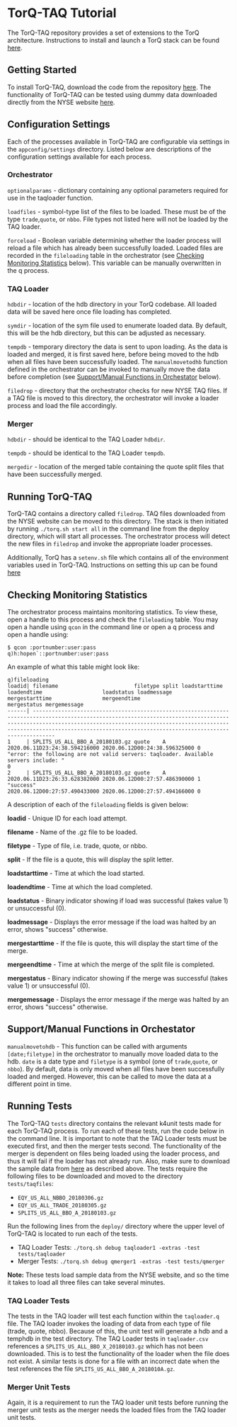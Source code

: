 <a name="TorQ-TAQ Tutorial"></a>

# TorQ-TAQ Tutorial

The TorQ-TAQ repository provides a set of extensions to the TorQ architecture. Instructions to install and launch a TorQ stack can be found [here](https://github.com/AquaQAnalytics/TorQ).

## Getting Started
To install TorQ-TAQ, download the code from the repository [here](https://github.com/AquaQAnalytics/TorQ-TAQ). The functionality of TorQ-TAQ can be tested using dummy data downloaded directly from the NYSE website [here](ftp://ftp.nyxdata.com/Historical%20Data%20Samples/Daily%20TAQ%20Sample%202018/).

## Configuration Settings
Each of the processes available in TorQ-TAQ are configurable via settings in the `appconfig/settings` directory. Listed below are descriptions of the configuration settings available for each process.

### Orchestrator

`optionalparams` - dictionary containing any optional parameters required for use in the taqloader function.

`loadfiles` - symbol-type list of the files to be loaded. These must be of the type `trade`,`quote`, or `nbbo`.  File types not listed here will not be loaded by the TAQ loader.

`forceload` - Boolean variable determining whether the loader process will reload a file which has already been successfully loaded. Loaded files are recorded in the `fileloading` table in 
the orchestrator (see [Checking Monitoring Statistics](#Checking-Monitoring-Statistics) below). This variable can be manually overwritten in the q process.

### TAQ Loader

`hdbdir` - location of the hdb directory in your TorQ codebase. All loaded data will be saved here once file loading has completed.

`symdir` - location of the sym file used to enumerate loaded data. By default, this will be the hdb directory, but this can be adjusted as necessary.

`tempdb` - temporary directory the data is sent to upon loading. As the data is loaded and merged, it is first saved here, before being moved to the hdb when all files have been successfully loaded. The `manualmovetodhb` function defined in the orchestrator can be invoked to manually move the data before completion (see [Support/Manual Functions in Orchestator](#Support/Manual-Functions-in-Orchestator) below).

`filedrop` - directory that the orchestrator checks for new NYSE TAQ files. If a TAQ file is moved to this directory, the orchestrator will invoke a loader process and load the file accordingly.

### Merger

`hdbdir` - should be identical to the TAQ Loader `hdbdir`.

`tempdb` - should be identical to the TAQ Loader `tempdb`.

`mergedir` - location of the merged table containing the quote split files that have been successfully merged.

## Running TorQ-TAQ
TorQ-TAQ contains a directory called `filedrop`. TAQ files downloaded from the NYSE website can be moved to this directory. The stack is then initiated by running `./torq.sh start all` in the command line from the deploy directory, which will start all processes. The orchestrator process will detect the new files in `filedrop` and invoke the appropriate loader processes.

Additionally, TorQ has a `setenv.sh` file which contains all of the environment variables used in TorQ-TAQ.  Instructions on setting this up can be found [here](https://aquaqanalytics.github.io/TorQ/gettingstarted/)

## Checking Monitoring Statistics
The orchestrator process maintains monitoring statistics. To view these, open a handle to this process and check the `fileloading` table.  You may open a handle using `qcon` in the command line or open a q process and open a handle using:

```
$ qcon :portnumber:user:pass
q)h:hopen`::portnumber:user:pass
```

An example of what this table might look like:

```
q)fileloading
loadid| filename                        filetype split loadstarttime                 loadendtime                   loadstatus loadmessage                                                                          mergestarttime                mergeendtime                  mergestatus mergemessage
------| -----------------------------------------------------------------------------------------------------------------------------------------------------------------------------------------------------------------------------------------------------------------------------------------------
1     | SPLITS_US_ALL_BBO_A_20180103.gz quote    A     2020.06.11D23:24:38.594216000 2020.06.12D00:24:38.596325000 0          "error: the following are not valid servers: taqloader. Available servers include: "                                                             0
2     | SPLITS_US_ALL_BBO_A_20180103.gz quote    A     2020.06.11D23:26:33.628382000 2020.06.12D00:27:57.486390000 1          "success"                                                                            2020.06.12D00:27:57.490433000 2020.06.12D00:27:57.494166000 0
```

A description of each of the `fileloading` fields is given below:

**loadid** - Unique ID for each load attempt.

**filename** - Name of the .gz file to be loaded.

**filetype** - Type of file, i.e. trade, quote, or nbbo.

**split** - If the file is a quote, this will display the split letter.

**loadstarttime** - Time at which the load started.

**loadendtime** - Time at which the load completed.

**loadstatus** - Binary indicator showing if load was successful (takes value 1) or unsuccessful (0). 

**loadmessage** - Displays the error message if the load was halted by an error, shows "success" otherwise.

**mergestarttime** - If the file is quote, this will display the start time of the merge.

**mergeendtime** - Time at which the merge of the split file is completed.

**mergestatus** - Binary indicator showing if the merge was successful (takes value 1) or
 unsuccessful (0).

**mergemessage** - Displays the error message if the merge was halted by an error, shows "success" otherwise.

## Support/Manual Functions in Orchestator

`manualmovetohdb` - This function can be called with arguments `[date;filetype]` in the orchestrator to manually move loaded data to the hdb. `date` is a date type and `filetype` is a symbol (one of `trade`,`quote`, or `nbbo`). By default, data is only moved when all files have been successfully loaded and merged. However, this can be called to move the data at a different point in time.  

## Running Tests

The TorQ-TAQ `tests` directory contains the relevant k4unit tests made for each TorQ-TAQ process.  To run each of these tests, run the code below in the command line.  It is important to note that the TAQ Loader tests must be executed first, and then the merger tests second.  The functionality of the merger is dependent on files being loaded using the loader process, and thus it will fail if the loader has not already run. Also, make sure to download the sample data from [here](ftp://ftp.nyxdata.com/Historical%20Data%20Samples/Daily%20TAQ%20Sample%202018/) as described above. The tests require the following files to be downloaded and moved to the directory `tests/taqfiles`:

- `EQY_US_ALL_NBBO_20180306.gz` 
- `EQY_US_ALL_TRADE_20180305.gz`
- `SPLITS_US_ALL_BBO_A_20180103.gz`

Run the following lines from the `deploy/` directory where the upper level of TorQ-TAQ is located to run each of the tests.

- TAQ Loader Tests: `./torq.sh debug taqloader1 -extras -test tests/taqloader`
- Merger Tests: `./torq.sh debug qmerger1 -extras -test tests/qmerger`

**Note:** These tests load sample data from the NYSE website, and so the time it takes to load all three files can take several minutes.  

### TAQ Loader Tests
The tests in the TAQ loader will test each function within the `taqloader.q` file. The TAQ loader invokes the loading of data from each type of file (trade, quote, nbbo). Because of this, the unit test will generate a hdb and a temphdb in the test directory. The TAQ Loader tests in `taqloader.csv` references a `SPLITS_US_ALL_BBO_X_20180103.gz` which has not been downloaded.  This is to test the functionality of the loader when the file does not exist.  A similar tests is done for a file with an incorrect date when the test references the file `SPLITS_US_ALL_BBO_A_2018010A.gz`.

### Merger Unit Tests
Again, it is a requirement to run the TAQ loader unit tests before running the merger unit tests as the merger needs the loaded files from the TAQ loader unit tests.


